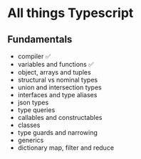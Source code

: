 # All things Typescript

## Fundamentals
- compiler ✅
- variables and functions ✅
- object, arrays and tuples
- structural vs nominal types
- union and intersection types
- interfaces and type aliases
- json types
- type queries
- callables and constructables
- classes
- type guards and narrowing
- generics
- dictionary map, filter and reduce
